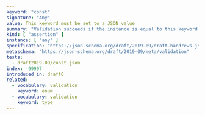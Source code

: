 ```yaml
---
keyword: "const"
signature: "Any"
value: This keyword must be set to a JSON value
summary: "Validation succeeds if the instance is equal to this keyword's value."
kind: [ "assertion" ]
instance: [ "any" ]
specification: "https://json-schema.org/draft/2019-09/draft-handrews-json-schema-validation-02#rfc.section.6.1.3"
metaschema: "https://json-schema.org/draft/2019-09/meta/validation"
tests:
  - draft2019-09/const.json
index: -99997
introduced_in: draft6
related:
  - vocabulary: validation
    keyword: enum
  - vocabulary: validation
    keyword: type
---
```


